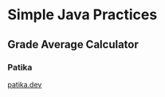 # Simple Java Practices

## Grade Average Calculator


### Patika

[patika.dev](https://www.patika.dev/tr)